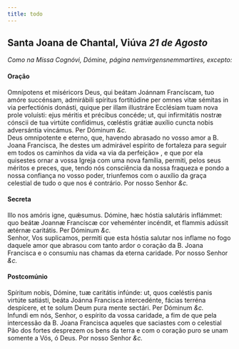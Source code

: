 ```yaml
---
title: todo
---
```

<h2 class="text-center">Santa Joana de Chantal, Viúva <em>21 de Agosto</em></h2>

<em>Como na Missa Cognóvi, Dómine, página nemvirgensnemmartires, excepto:</em>

<h4 class="text-center">Oração</h4>
<div class="container-fluid">
<div class="row">
<div class="dropcap text-justify">
Omnípotens et miséricors Deus, qui beátam Joánnam Francíscam, tuo amóre succénsam, admirábili spíritus fortitúdine per omnes vitæ sémitas in via perfectiónis donásti, quique per illam illustráre Ecclésiam tuam nova prole voluísti: ejus méritis et précibus concéde; ut, qui infirmitátis nostræ cónscii de tua virtúte confídimus, cœléstis grátiæ auxílio cuncta nobis adversántia vincámus. Per Dóminum <em>&c.</em>
</div>
<div class="dropcap text-justify">
Deus omnipotente e eterno, que, havendo abrasado no vosso amor a B. Joana Francisca, lhe destes um admirável espírito de fortaleza para seguir em todos os caminhos da vida «a via da perfeição» , e que por ela quisestes ornar a vossa Igreja com uma nova família, permiti, pelos seus méritos e preces, que, tendo nós consciência da nossa fraqueza e pondo a nossa confiança no vosso poder, triunfemos com o auxílio da graça celestial de tudo o que nos é contrário. Por nosso Senhor <em>&c.</em>
</div>
</div>
</div>

<h4 class="text-center">Secreta</h4>
<div class="container-fluid">
<div class="row">
<div class="dropcap text-justify">
Illo nos amóris igne, quǽsumus. Dómine, hæc hóstia salutáris inflámmet: quo beátæ Joannæ Francíscæ cor veheménter incéndit, et flammis adússit ætérnæ caritátis. Per Dóminum <em>&c.</em>
</div>
<div class="dropcap text-justify">
Senhor, Vos suplicamos, permiti que esta hóstia salutar nos inflame no fogo daquele amor que abrasou com tanto ardor o coração da B. Joana Francisca e o consumiu nas chamas da eterna caridade. Por nosso Senhor <em>&c.</em>
</div>
</div>
</div>

<h4 class="text-center">Postcomúnio</h4>
<div class="container-fluid">
<div class="row">
<div class="dropcap text-justify">
Spíritum nobis, Dómine, tuæ caritátis infúnde: ut, quos cœléstis panis virtúte satiásti, beáta Joánna Francisca intercedénte, fácias terréna despícere, et te solum Deum pura mente sectári. Per Dóminum <em>&c.</em>
</div>
<div class="dropcap text-justify">
Infundi em nós, Senhor, o espírito da vossa caridade, a fim de que pela intercessão da B. Joana Francisca aqueles que saciastes com o celestial Pão dos fortes desprezem os bens da terra e com o coração puro se unam somente a Vós, ó Deus. Por nosso Senhor <em>&c.</em>
</div>
</div>
</div>